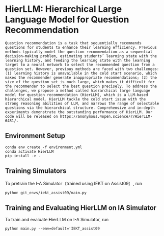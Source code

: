 # HierLLM: Hierarchical Large Language Model for Question Recommendation


```
Question recommendation is a task that sequentially recommends questions for students to enhance their learning efficiency. Previous methods typically model the question recommendation as a sequential decision-making problem, estimating students’ learning state with the learning history, and feeding the learning state with the learning target to a neural network to select the recommended question from a question set. However, previous methods are faced with two challenges: (1) learning history is unavailable in the cold start scenario, which makes the recommender generate inappropriate recommendations; (2) the size of the question set is much large, which makes it difficult for the recommender to select the best question precisely. To address the challenges, we propose a method called hierarchical large language model for question recommendation (HierLLM), which is a LLM-based hierarchical model. HierLLM tackle the cold start issue with the strong reasoning abilities of LLM, and narrows the range of selectable questions via the hierarchical structure. Comprehensive and in-depth experiments demonstrate the outstanding performance of HierLLM. Our code will be released on https://anonymous.4open.science/r/HierLLM-6481/.
```


## Environment Setup

```
conda env create -f environment.yml
conda activate HierLLM
pip install -e .
```



## Training Simulators 

To pretrain the I-A Simulator（trained using IEKT on Assist09）, run

```
python git_envs/iekt_assist09/main.py
```


## Training and Evaluating HierLLM on IA Simulator

To train and evaluate HierLLM on I-A Simulator, run

```
python main.py --env=default='IEKT_assist09
```
